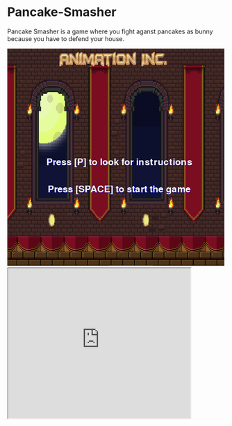 # Pancake-Smasher

<p>Pancake Smasher is a game where you fight aganst pancakes as bunny because you have to defend your house.</p>
<img src="screenn.PNG" width="500" height="500">
<iframe width="420" height="345" src="https://www.youtube.com/embed/tgbNymZ7vqY">

